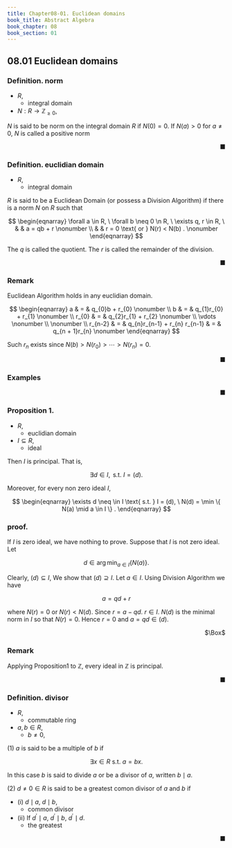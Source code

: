 ```yaml
---
title: Chapter08-01. Euclidean domains
book_title: Abstract Algebra
book_chapter: 08
book_section: 01
---
```


## 08.01 Euclidean domains


### Definition. norm
* $R$,
    * integral domain
* $N: R \rightarrow \mathbb{Z}_{\ge 0}$,

$N$ is said to be norm on the integral domain $R$ if $N(0) = 0$.
If $N(a) > 0$ for $a \neq 0$, $N$ is called a positive norm

<div class="end-of-statement" style="text-align: right">■</div>

### Definition. euclidian domain
* $R$,
    * integral domain
    
$R$ is said to be a Euclidean Domain (or possess a Division Algorithm) if there is a norm $N$ on $R$ such that

$$
\begin{eqnarray}
    \forall a \in R,
    \
    \forall b \neq 0 \n R,
    \
    \exists q, r \in R,
    \
    & &
        a
        =
        qb
        +
        r
    \nonumber
    \\
    & &
        r = 0
        \text{ or }
        N(r) < N(b)
        .
    \nonumber
\end{eqnarray}
$$

The $q$ is called the quotient.
The $r$ is called the remainder of the division.

<div class="end-of-statement" style="text-align: right">■</div>

### Remark
Euclidean Algorithm holds in any euclidian domain.

$$
\begin{eqnarray}
    a
    & = &
        q_{0}b + r_{0}
    \nonumber
    \\
    b
    & = &
        q_{1}r_{0} + r_{1}
    \nonumber
    \\
    r_{0}
    & = &
        q_{2}r_{1} + r_{2}
    \nonumber
    \\
    \vdots
    \nonumber
    \\
    \nonumber
    \\
    r_{n-2}
    & = &
        q_{n}r_{n-1} + r_{n}
    r_{n-1}
    & = &
        q_{n + 1}r_{n}
    \nonumber
\end{eqnarray}
$$

Such $r_{n}$ exists since $N(b) > N(r_{0}) > \cdots > N(r_{n}) = 0$.

<div class="end-of-statement" style="text-align: right">■</div>

### Examples

<div class="end-of-statement" style="text-align: right">■</div>

### Proposition 1.
* $R$,
    * euclidian domain
* $I \subseteq R$,
    * ideal

Then $I$ is principal.
That is,

$$
    \exists d \in I,
    \text{ s.t. }
    I = (d)
    .
$$

Moreover, for every non zero ideal $I$,

$$
\begin{eqnarray}
    \exists d \neq \in I
    \text{ s.t. }
    I
    =
    (d),
    \
    N(d)
    =
    \min
        \{
            N(a)
            \mid
            a \in I
        \}
    .
\end{eqnarray}
$$

### proof.
If $I$ is zero ideal, we have nothing to prove.
Suppose that $I$ is not zero ideal.
Let

$$
    d
    \in
    \arg\min_{a \in I}
        \{
            N(a)
        \}
    .
$$

Clearly, $(d) \subseteq I$,
We show that $(d) \supseteq I$.
Let $a \in I$.
Using Division Algorithm we have

$$
    a
    =
    qd + r
$$

where $N(r) = 0$ or $N(r) < N(d)$.
Since $r = a - qd$. $r \in I$.
$N(d)$ is the minimal norm in $I$ so that $N(r) = 0$.
Hence $r = 0$ and $a = qd \in (d)$.

<div class="QED" style="text-align: right">$\Box$</div>

### Remark
Applying Proposition1 to $\mathbb{Z}$, every ideal in $\mathbb{Z}$ is principal.

<div class="end-of-statement" style="text-align: right">■</div>

### Definition. divisor
* $R$,
    * commutable ring
* $a, b \in R$,
    * $b \neq 0$,

(1) $a$ is said to be a multiple of $b$ if

$$
    \exists x \in R
    \text{ s.t. }
    a = bx
    .
$$

In this case $b$ is said to divide $a$ or be a divisor of $a$, written $b \mid a$.

(2) $d \neq 0 \in R$ is said to be a greatest comon divisor of $a$ and $b$ if

* (i) $d \mid a$, $d \mid b$,
    * common divisor
* (ii) If $d^{\prime} \mid a$, $d^{\prime} \mid b$, $d^{\prime} \mid d$.
    * the greatest


<div class="end-of-statement" style="text-align: right">■</div>

